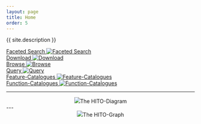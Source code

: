 ```yaml
---
layout: page
title: Home
order: 5
---
```

<p class="lead">{{ site.description }}</p>


<div class="flexy">
<div class="flex-item">
  <a title="Faceted Search" href="{{site.url}}{{ site.baseurl}}/search">Faceted Search
  <img title="Faceted Search" alt="Faceted Search" src="{{site.url}}{{ site.baseurl}}/public/search.jpg">
</a>
</div>

<div class="flex-item">
  <a title="Download" href="https://raw.githubusercontent.com/hitontology/ontology/master/hito.ttl">Download
  <img title="Download" alt="Download" src="{{site.url}}{{ site.baseurl}}/public/download.png">
</a>
</div>
<div class="flex-item">
  <a title="Browse" href="{{site.url}}{{ site.baseurl}}/ontology">Browse
  <img title="Browse" alt="Browse" src="{{site.url}}{{ site.baseurl}}/public/browse.png">
</a>
</div>
<div class="flex-item">
  <a title="Query" href="{{site.url}}{{ site.baseurl}}/sparql">Query
  <img title="Query" alt="Query" src="{{site.url}}{{ site.baseurl}}/public/sparql.png">
</a>
</div>
<div class="flex-item">
  <a title="Feature-Catalogues" href="{{site.url}}{{ site.baseurl}}/ontology/FeatureCatalogue">Feature-Catalogues
  <img title="Feature-Catalogues" alt="Feature-Catalogues" src="{{site.url}}{{ site.baseurl}}/public/catalogue.jpg">
</a>
</div>
<div class="flex-item">
  <a title="Function-Catalogues" href="{{site.url}}{{ site.baseurl}}/ontology/BbReferenceModelFunctionCatalogue">Function-Catalogues
  <img title="Function-Catalogues" alt="Function-Catalogues" src="{{site.url}}{{ site.baseurl}}/public/catalogue.jpg">
</a>
</div>
</div>

---
<center><img src="{{site.url}}{{ site.baseurl}}/public/hito-diagram.png">The HITO-Diagram</center>
---
<center><img src="{{site.url}}{{ site.baseurl}}/public/hito-graph.png">The HITO-Graph</center>
